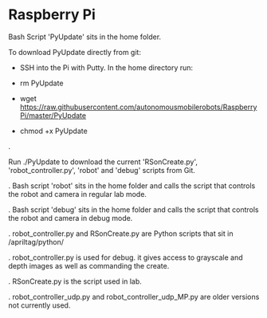 # Raspberry Pi

Bash Script 'PyUpdate' sits in the home folder.

To download PyUpdate directly from git:

- SSH into the Pi with Putty. In the home directory run:

- rm PyUpdate

- wget https://raw.githubusercontent.com/autonomousmobilerobots/RaspberryPi/master/PyUpdate

- chmod +x PyUpdate

.

Run ./PyUpdate to download the current 'RSonCreate.py', 'robot_controller.py', 'robot' and 'debug' scripts from Git.

. Bash script 'robot' sits in the home folder and calls the script that controls the robot and camera in regular lab mode.

. Bash script 'debug' sits in the home folder and calls the script that controls the robot and camera in debug mode.

. robot_controller.py and RSonCreate.py are Python scripts that sit in /apriltag/python/     

. robot_controller.py is used for debug. it gives access to grayscale and depth images as well as commanding the create.

. RSonCreate.py is the script used in lab.

. robot_controller_udp.py and robot_controller_udp_MP.py are older versions not currently used.
